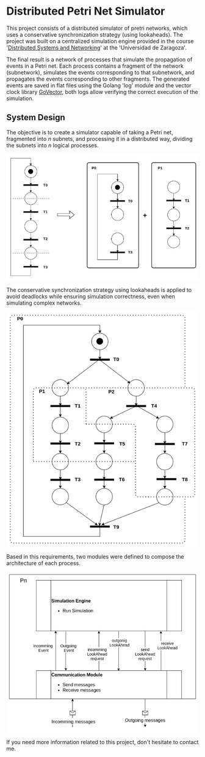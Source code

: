 # Distributed Petri Net Simulator

This project consists of a distributed simulator of pretri networks, which uses a conservative synchronization strategy (using lookaheads). The project was built on a centralized simulation engine provided in the course '[Distributed Systems and Networking](https://estudios.unizar.es/estudio/asignatura?anyo_academico=2019&asignatura_id=62223&estudio_id=20190683&centro_id=110&plan_id_nk=534)' at the 'Universidad de Zaragoza'.

The final result is a network of processes that simulate the propagation of events in a Petri net. Each process contains a fragment of the network (subnetwork), simulates the events corresponding to that subnetwork, and propagates the events corresponding to other fragments. The generated events are saved in flat files using the Golang 'log' module and the vector clock library [GoVector](https://github.com/DistributedClocks/GoVector), both logs allow verifying the correct execution of the simulation.

## System Design 

The objective is to create a simulator capable of taking a Petri net, fragmented into $n$ subnets, and processing it in a distributed way, dividing the subnets into $n$ logical processes.

![main idea](img/distributedNet.png)

The conservative synchronization strategy using lookaheads is applied to avoid deadlocks while ensuring simulation correctness, even when simulating complex networks.

![main idea](img/notSimpleNet.png)

Based in this requirements, two modules were defined to compose the architecture of each process.

![main idea](img/LogicProcess.png)

If you need more information related to this project, don't hesitate to contact me.
